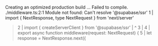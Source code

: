 Creating an optimized production build ...
Failed to compile.
./middleware.ts:2:1
Module not found: Can't resolve '@supabase/ssr'
  1 | import { NextResponse, type NextRequest } from 'next/server'
> 2 | import { createServerClient } from '@supabase/ssr'
    | ^
  3 |
  4 | export async function middleware(request: NextRequest) {
  5 |   let response = NextResponse.next({